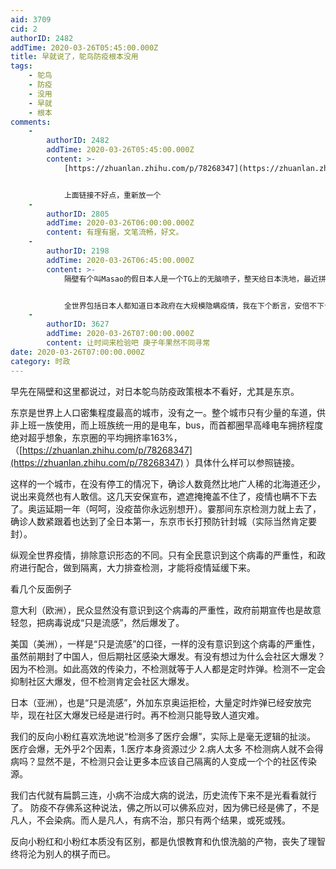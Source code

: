 ```yaml
---
aid: 3709
cid: 2
authorID: 2482
addTime: 2020-03-26T05:45:00.000Z
title: 早就说了，鸵鸟防疫根本没用
tags:
    - 鸵鸟
    - 防疫
    - 没用
    - 早就
    - 根本
comments:
    -
        authorID: 2482
        addTime: 2020-03-26T05:45:00.000Z
        content: >-
            [https://zhuanlan.zhihu.com/p/78268347](https://zhuanlan.zhihu.com/p/78268347)


            上面链接不好点，重新放一个
    -
        authorID: 2805
        addTime: 2020-03-26T06:00:00.000Z
        content: 有理有据，文笔流畅，好文。
    -
        authorID: 2198
        addTime: 2020-03-26T06:45:00.000Z
        content: >-
            隔壁有个叫Masao的假日本人是一个TG上的无脑喷子，整天给日本洗地，最近拼命洗日本防疫做的比支国好，跑到姨葱放了几个类似的屁居然全部都是高赞，可见姨葱已经反智脑残到什么程度了。


            全世界包括日本人都知道日本政府在大规模隐瞒疫情，我在下个断言，安倍不下台，疫情不查清，日本不会好。
    -
        authorID: 3627
        addTime: 2020-03-26T07:00:00.000Z
        content: 让时间来检验吧 庚子年果然不同寻常
date: 2020-03-26T07:00:00.000Z
category: 时政
---
```


早先在隔壁和这里都说过，对日本鸵鸟防疫政策根本不看好，尤其是东京。

东京是世界上人口密集程度最高的城市，没有之一。整个城市只有少量的车道，供非上班一族使用，而上班族统一用的是电车，bus，而首都圈早高峰电车拥挤程度绝对超乎想象，东京圈的平均拥挤率163%，（[https://zhuanlan.zhihu.com/p/78268347](https://zhuanlan.zhihu.com/p/78268347) ）具体什么样可以参照链接。

这样的一个城市，在没有停工的情况下，确诊人数竟然比地广人稀的北海道还少，说出来竟然也有人敢信。这几天安保宣布，遮遮掩掩盖不住了，疫情也瞒不下去了。奥运延期一年（呵呵，没疫苗你永远别想开）。霎那间东京检测力就上去了，确诊人数紧跟着也达到了全日本第一，东京市长打预防针封城（实际当然肯定要封）。

纵观全世界疫情，排除意识形态的不同。只有全民意识到这个病毒的严重性，和政府进行配合，做到隔离，大力排查检测，才能将疫情延缓下来。

看几个反面例子

意大利（欧洲），民众显然没有意识到这个病毒的严重性，政府前期宣传也是故意轻忽，把病毒说成“只是流感”，然后爆发了。

美国（美洲），一样是“只是流感”的口径，一样的没有意识到这个病毒的严重性，虽然前期封了中国人，但后期社区感染大爆发。有没有想过为什么会社区大爆发？因为不检测。如此高效的传染力，不检测就等于人人都是定时炸弹。检测不一定会抑制社区大爆发，但不检测肯定会社区大爆发。

日本（亚洲），也是“只是流感”，外加东京奥运拒检，大量定时炸弹已经安放完毕，现在社区大爆发已经是进行时。再不检测只能导致人道灾难。

我们的反向小粉红喜欢洗地说“检测多了医疗会爆”，实际上是毫无逻辑的扯淡。 医疗会爆，无外乎2个因素，1.医疗本身资源过少 2.病人太多 不检测病人就不会得病吗？显然不是，不检测只会让更多本应该自己隔离的人变成一个个的社区传染源。

我们古代就有扁鹊三连，小病不治成大病的说法，历史流传下来不是光看看就行了。 防疫不存佛系这种说法，佛之所以可以佛系应对，因为佛已经是佛了，不是凡人，不会染病。而人是凡人，有病不治，那只有两个结果，或死或残。

反向小粉红和小粉红本质没有区别，都是仇恨教育和仇恨洗脑的产物，丧失了理智终将沦为别人的棋子而已。
